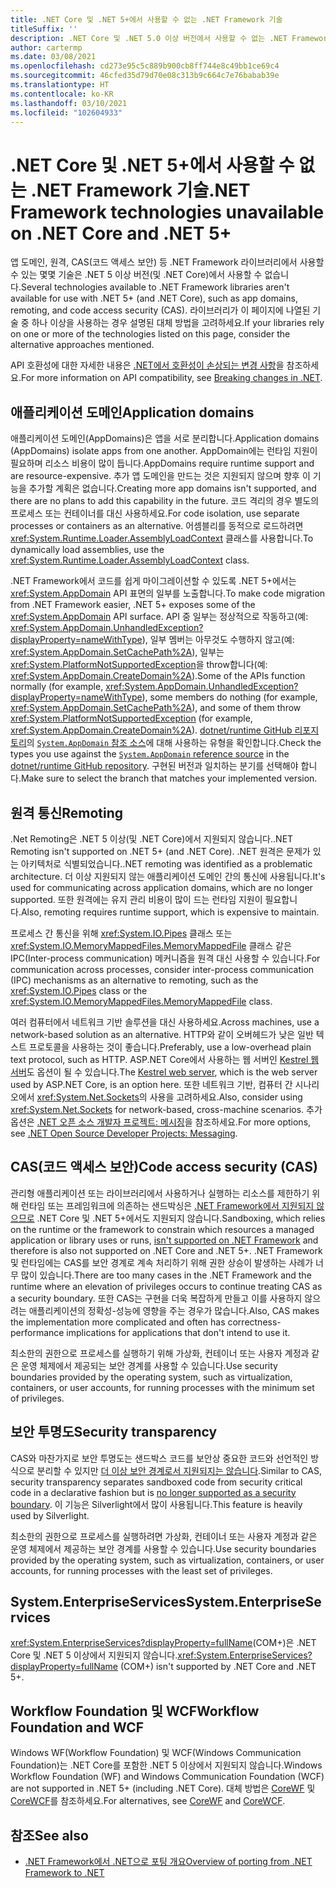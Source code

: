 ```yaml
---
title: .NET Core 및 .NET 5+에서 사용할 수 없는 .NET Framework 기술
titleSuffix: ''
description: .NET Core 및 .NET 5.0 이상 버전에서 사용할 수 없는 .NET Framework 기술에 대해 알아보기
author: cartermp
ms.date: 03/08/2021
ms.openlocfilehash: cd273e95c5c889b900cb8ff744e8c49bb1ce69c4
ms.sourcegitcommit: 46cfed35d79d70e08c313b9c664c7e76babab39e
ms.translationtype: HT
ms.contentlocale: ko-KR
ms.lasthandoff: 03/10/2021
ms.locfileid: "102604933"
---
```

# <a name="net-framework-technologies-unavailable-on-net-core-and-net-5"></a><span data-ttu-id="e3aeb-103">.NET Core 및 .NET 5+에서 사용할 수 없는 .NET Framework 기술</span><span class="sxs-lookup"><span data-stu-id="e3aeb-103">.NET Framework technologies unavailable on .NET Core and .NET 5+</span></span>

<span data-ttu-id="e3aeb-104">앱 도메인, 원격, CAS(코드 액세스 보안) 등 .NET Framework 라이브러리에서 사용할 수 있는 몇몇 기술은 .NET 5 이상 버전(및 .NET Core)에서 사용할 수 없습니다.</span><span class="sxs-lookup"><span data-stu-id="e3aeb-104">Several technologies available to .NET Framework libraries aren't available for use with .NET 5+ (and .NET Core), such as app domains, remoting, and code access security (CAS).</span></span> <span data-ttu-id="e3aeb-105">라이브러리가 이 페이지에 나열된 기술 중 하나 이상을 사용하는 경우 설명된 대체 방법을 고려하세요.</span><span class="sxs-lookup"><span data-stu-id="e3aeb-105">If your libraries rely on one or more of the technologies listed on this page, consider the alternative approaches mentioned.</span></span>

<span data-ttu-id="e3aeb-106">API 호환성에 대한 자세한 내용은 [.NET에서 호환성이 손상되는 변경 사항](../compatibility/breaking-changes.md)을 참조하세요.</span><span class="sxs-lookup"><span data-stu-id="e3aeb-106">For more information on API compatibility, see [Breaking changes in .NET](../compatibility/breaking-changes.md).</span></span>

## <a name="application-domains"></a><span data-ttu-id="e3aeb-107">애플리케이션 도메인</span><span class="sxs-lookup"><span data-stu-id="e3aeb-107">Application domains</span></span>

<span data-ttu-id="e3aeb-108">애플리케이션 도메인(AppDomains)은 앱을 서로 분리합니다.</span><span class="sxs-lookup"><span data-stu-id="e3aeb-108">Application domains (AppDomains) isolate apps from one another.</span></span> <span data-ttu-id="e3aeb-109">AppDomain에는 런타임 지원이 필요하며 리소스 비용이 많이 듭니다.</span><span class="sxs-lookup"><span data-stu-id="e3aeb-109">AppDomains require runtime support and are resource-expensive.</span></span> <span data-ttu-id="e3aeb-110">추가 앱 도메인을 만드는 것은 지원되지 않으며 향후 이 기능을 추가할 계획은 없습니다.</span><span class="sxs-lookup"><span data-stu-id="e3aeb-110">Creating more app domains isn't supported, and there are no plans to add this capability in the future.</span></span> <span data-ttu-id="e3aeb-111">코드 격리의 경우 별도의 프로세스 또는 컨테이너를 대신 사용하세요.</span><span class="sxs-lookup"><span data-stu-id="e3aeb-111">For code isolation, use separate processes or containers as an alternative.</span></span> <span data-ttu-id="e3aeb-112">어셈블리를 동적으로 로드하려면 <xref:System.Runtime.Loader.AssemblyLoadContext> 클래스를 사용합니다.</span><span class="sxs-lookup"><span data-stu-id="e3aeb-112">To dynamically load assemblies, use the <xref:System.Runtime.Loader.AssemblyLoadContext> class.</span></span>

<span data-ttu-id="e3aeb-113">.NET Framework에서 코드를 쉽게 마이그레이션할 수 있도록 .NET 5+에서는 <xref:System.AppDomain> API 표면의 일부를 노출합니다.</span><span class="sxs-lookup"><span data-stu-id="e3aeb-113">To make code migration from .NET Framework easier, .NET 5+ exposes some of the <xref:System.AppDomain> API surface.</span></span> <span data-ttu-id="e3aeb-114">API 중 일부는 정상적으로 작동하고(예: <xref:System.AppDomain.UnhandledException?displayProperty=nameWithType>), 일부 멤버는 아무것도 수행하지 않고(예: <xref:System.AppDomain.SetCachePath%2A>), 일부는 <xref:System.PlatformNotSupportedException>을 throw합니다(예: <xref:System.AppDomain.CreateDomain%2A>).</span><span class="sxs-lookup"><span data-stu-id="e3aeb-114">Some of the APIs function normally (for example, <xref:System.AppDomain.UnhandledException?displayProperty=nameWithType>), some members do nothing (for example, <xref:System.AppDomain.SetCachePath%2A>), and some of them throw <xref:System.PlatformNotSupportedException> (for example, <xref:System.AppDomain.CreateDomain%2A>).</span></span> <span data-ttu-id="e3aeb-115">[dotnet/runtime GitHub 리포지토리](https://github.com/dotnet/runtime)의 [`System.AppDomain` 참조 소스](https://github.com/dotnet/runtime/blob/master/src/libraries/System.Private.CoreLib/src/System/AppDomain.cs)에 대해 사용하는 유형을 확인합니다.</span><span class="sxs-lookup"><span data-stu-id="e3aeb-115">Check the types you use against the [`System.AppDomain` reference source](https://github.com/dotnet/runtime/blob/master/src/libraries/System.Private.CoreLib/src/System/AppDomain.cs) in the [dotnet/runtime GitHub repository](https://github.com/dotnet/runtime).</span></span> <span data-ttu-id="e3aeb-116">구현된 버전과 일치하는 분기를 선택해야 합니다.</span><span class="sxs-lookup"><span data-stu-id="e3aeb-116">Make sure to select the branch that matches your implemented version.</span></span>

## <a name="remoting"></a><span data-ttu-id="e3aeb-117">원격 통신</span><span class="sxs-lookup"><span data-stu-id="e3aeb-117">Remoting</span></span>

<span data-ttu-id="e3aeb-118">.Net Remoting은 .NET 5 이상(및 .NET Core)에서 지원되지 않습니다.</span><span class="sxs-lookup"><span data-stu-id="e3aeb-118">.NET Remoting isn't supported on .NET 5+ (and .NET Core).</span></span> <span data-ttu-id="e3aeb-119">.NET 원격은 문제가 있는 아키텍처로 식별되었습니다.</span><span class="sxs-lookup"><span data-stu-id="e3aeb-119">.NET remoting was identified as a problematic architecture.</span></span> <span data-ttu-id="e3aeb-120">더 이상 지원되지 않는 애플리케이션 도메인 간의 통신에 사용됩니다.</span><span class="sxs-lookup"><span data-stu-id="e3aeb-120">It's used for communicating across application domains, which are no longer supported.</span></span> <span data-ttu-id="e3aeb-121">또한 원격에는 유지 관리 비용이 많이 드는 런타임 지원이 필요합니다.</span><span class="sxs-lookup"><span data-stu-id="e3aeb-121">Also, remoting requires runtime support, which is expensive to maintain.</span></span>

<span data-ttu-id="e3aeb-122">프로세스 간 통신을 위해 <xref:System.IO.Pipes> 클래스 또는 <xref:System.IO.MemoryMappedFiles.MemoryMappedFile> 클래스 같은 IPC(Inter-process communication) 메커니즘을 원격 대신 사용할 수 있습니다.</span><span class="sxs-lookup"><span data-stu-id="e3aeb-122">For communication across processes, consider inter-process communication (IPC) mechanisms as an alternative to remoting, such as the <xref:System.IO.Pipes> class or the <xref:System.IO.MemoryMappedFiles.MemoryMappedFile> class.</span></span>

<span data-ttu-id="e3aeb-123">여러 컴퓨터에서 네트워크 기반 솔루션을 대신 사용하세요.</span><span class="sxs-lookup"><span data-stu-id="e3aeb-123">Across machines, use a network-based solution as an alternative.</span></span> <span data-ttu-id="e3aeb-124">HTTP와 같이 오버헤드가 낮은 일반 텍스트 프로토콜을 사용하는 것이 좋습니다.</span><span class="sxs-lookup"><span data-stu-id="e3aeb-124">Preferably, use a low-overhead plain text protocol, such as HTTP.</span></span> <span data-ttu-id="e3aeb-125">ASP.NET Core에서 사용하는 웹 서버인 [Kestrel 웹 서버](/aspnet/core/fundamentals/servers/kestrel)도 옵션이 될 수 있습니다.</span><span class="sxs-lookup"><span data-stu-id="e3aeb-125">The [Kestrel web server](/aspnet/core/fundamentals/servers/kestrel), which is the web server used by ASP.NET Core, is an option here.</span></span> <span data-ttu-id="e3aeb-126">또한 네트워크 기반, 컴퓨터 간 시나리오에서 <xref:System.Net.Sockets>의 사용을 고려하세요.</span><span class="sxs-lookup"><span data-stu-id="e3aeb-126">Also, consider using <xref:System.Net.Sockets> for network-based, cross-machine scenarios.</span></span> <span data-ttu-id="e3aeb-127">추가 옵션은 [.NET 오픈 소스 개발자 프로젝트: 메시징](https://github.com/Microsoft/dotnet/blob/master/dotnet-developer-projects.md#messaging)을 참조하세요.</span><span class="sxs-lookup"><span data-stu-id="e3aeb-127">For more options, see [.NET Open Source Developer Projects: Messaging](https://github.com/Microsoft/dotnet/blob/master/dotnet-developer-projects.md#messaging).</span></span>

## <a name="code-access-security-cas"></a><span data-ttu-id="e3aeb-128">CAS(코드 액세스 보안)</span><span class="sxs-lookup"><span data-stu-id="e3aeb-128">Code access security (CAS)</span></span>

<span data-ttu-id="e3aeb-129">관리형 애플리케이션 또는 라이브러리에서 사용하거나 실행하는 리소스를 제한하기 위해 런타임 또는 프레임워크에 의존하는 샌드박싱은 [.NET Framework에서 지원되지 않으므로](../../framework/misc/code-access-security.md) .NET Core 및 .NET 5+에서도 지원되지 않습니다.</span><span class="sxs-lookup"><span data-stu-id="e3aeb-129">Sandboxing, which relies on the runtime or the framework to constrain which resources a managed application or library uses or runs, [isn't supported on .NET Framework](../../framework/misc/code-access-security.md) and therefore is also not supported on .NET Core and .NET 5+.</span></span> <span data-ttu-id="e3aeb-130">.NET Framework 및 런타임에는 CAS를 보안 경계로 계속 처리하기 위해 권한 상승이 발생하는 사례가 너무 많이 있습니다.</span><span class="sxs-lookup"><span data-stu-id="e3aeb-130">There are too many cases in the .NET Framework and the runtime where an elevation of privileges occurs to continue treating CAS as a security boundary.</span></span> <span data-ttu-id="e3aeb-131">또한 CAS는 구현을 더욱 복잡하게 만들고 이를 사용하지 않으려는 애플리케이션의 정확성-성능에 영향을 주는 경우가 많습니다.</span><span class="sxs-lookup"><span data-stu-id="e3aeb-131">Also, CAS makes the implementation more complicated and often has correctness-performance implications for applications that don't intend to use it.</span></span>

<span data-ttu-id="e3aeb-132">최소한의 권한으로 프로세스를 실행하기 위해 가상화, 컨테이너 또는 사용자 계정과 같은 운영 체제에서 제공되는 보안 경계를 사용할 수 있습니다.</span><span class="sxs-lookup"><span data-stu-id="e3aeb-132">Use security boundaries provided by the operating system, such as virtualization, containers, or user accounts, for running processes with the minimum set of privileges.</span></span>

## <a name="security-transparency"></a><span data-ttu-id="e3aeb-133">보안 투명도</span><span class="sxs-lookup"><span data-stu-id="e3aeb-133">Security transparency</span></span>

<span data-ttu-id="e3aeb-134">CAS와 마찬가지로 보안 투명도는 샌드박스 코드를 보안상 중요한 코드와 선언적인 방식으로 분리할 수 있지만 [더 이상 보안 경계로서 지원되지는 않습니다](../../framework/misc/security-transparent-code.md).</span><span class="sxs-lookup"><span data-stu-id="e3aeb-134">Similar to CAS, security transparency separates sandboxed code from security critical code in a declarative fashion but is [no longer supported as a security boundary](../../framework/misc/security-transparent-code.md).</span></span> <span data-ttu-id="e3aeb-135">이 기능은 Silverlight에서 많이 사용됩니다.</span><span class="sxs-lookup"><span data-stu-id="e3aeb-135">This feature is heavily used by Silverlight.</span></span>

<span data-ttu-id="e3aeb-136">최소한의 권한으로 프로세스를 실행하려면 가상화, 컨테이너 또는 사용자 계정과 같은 운영 체제에서 제공하는 보안 경계를 사용할 수 있습니다.</span><span class="sxs-lookup"><span data-stu-id="e3aeb-136">Use security boundaries provided by the operating system, such as virtualization, containers, or user accounts, for running processes with the least set of privileges.</span></span>

## <a name="systementerpriseservices"></a><span data-ttu-id="e3aeb-137">System.EnterpriseServices</span><span class="sxs-lookup"><span data-stu-id="e3aeb-137">System.EnterpriseServices</span></span>

<span data-ttu-id="e3aeb-138"><xref:System.EnterpriseServices?displayProperty=fullName>(COM+)은 .NET Core 및 .NET 5 이상에서 지원되지 않습니다.</span><span class="sxs-lookup"><span data-stu-id="e3aeb-138"><xref:System.EnterpriseServices?displayProperty=fullName> (COM+) isn't supported by .NET Core and .NET 5+.</span></span>

## <a name="workflow-foundation-and-wcf"></a><span data-ttu-id="e3aeb-139">Workflow Foundation 및 WCF</span><span class="sxs-lookup"><span data-stu-id="e3aeb-139">Workflow Foundation and WCF</span></span>

<span data-ttu-id="e3aeb-140">Windows WF(Workflow Foundation) 및 WCF(Windows Communication Foundation)는 .NET Core를 포함한 .NET 5 이상에서 지원되지 않습니다.</span><span class="sxs-lookup"><span data-stu-id="e3aeb-140">Windows Workflow Foundation (WF) and Windows Communication Foundation (WCF) are not supported in .NET 5+ (including .NET Core).</span></span> <span data-ttu-id="e3aeb-141">대체 방법은 [CoreWF](https://github.com/UiPath/corewf) 및 [CoreWCF](https://github.com/CoreWCF/CoreWCF)를 참조하세요.</span><span class="sxs-lookup"><span data-stu-id="e3aeb-141">For alternatives, see [CoreWF](https://github.com/UiPath/corewf) and [CoreWCF](https://github.com/CoreWCF/CoreWCF).</span></span>

## <a name="see-also"></a><span data-ttu-id="e3aeb-142">참조</span><span class="sxs-lookup"><span data-stu-id="e3aeb-142">See also</span></span>

- [<span data-ttu-id="e3aeb-143">.NET Framework에서 .NET으로 포팅 개요</span><span class="sxs-lookup"><span data-stu-id="e3aeb-143">Overview of porting from .NET Framework to .NET</span></span>](index.md)
